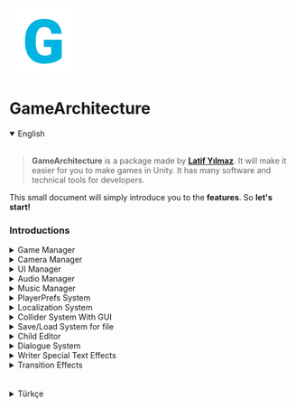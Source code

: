 <div stlye="margin: 0 auto;">
  <img src="https://raw.githubusercontent.com/LatifY/GameArchitecture/main/Assets/GameArchitecture/Sprites/Icons/garc_icon.png", width=120>
</div>

# GameArchitecture
<details open>
  <summary>English</summary>
  <br>
  
  > **GameArchitecture** is a package made by **[Latif Yılmaz](https://latifyilmaz.com)**. It will make it easier for you to make games in Unity. It has many software and technical tools for developers.

This small document will simply introduce you to the **features**. So **let's start!**

### Introductions

<details>
<summary>Game Manager</summary>
<br>
  
> It is the game control center in general. Adjustments such as language, recording, features that should be present in each scene are made. Tag name is "GameManager".
  
### GameManager

> Keeps properties such as what state the game is in (Menu, In Game, Battle, Market, Paused etc.) 
> It has optional [Don't Destroy](https://docs.unity3d.com/ScriptReference/Object.DontDestroyOnLoad.html) feature. 
> It is also used for scene transitions.
  
### GameEditor

> Allows you to manage some adjustments of the game. Such as adding, deleting, changing a new language or adding, deleting, checking [PlayerPrefs](https://docs.unity3d.com/ScriptReference/PlayerPrefs.html). 
  
> It does not require you to write additional code as it shows them by providing an easy interface.

</details>
  
<details>
  <summary>Camera Manager</summary>
  <br>
  
  > GameArchitecture Camera comes with many dynamic modes. You can change it with one click according to the type of your game.
  
  ### Camera Target
  
  > Kameranın takip edeceği hedefi belirlemenize yarar. ```Transform``` componenti alır.
  
  ### Camera Smoothness
  
  > The camera makes sharp movements as it follows the target. You can set the Smoothness setting below 1 to provide a smoother follow-up.
  
  ### Camera Type
  
  > It serves to change the camera mode. There are 3 different options.
  
  >> ```AlwaysTarget``` Sets the camera to continuously follow the target object you selected. Recommended for Top-Down 2D games.
  
  >> ```AlwaysTargetWithLimit``` Its logic is the same as **AlwaysTarget**. Only with this mod you can set certain limits on X and Y positions.
  
  >> ```TargetEdgeScrolling``` As soon as the target goes out of the camera in X and Y positions, it determines a new area with a linear movement and aligns the environment according to the given offset.
  
  ### Camera Track State
  
  > Allows you to set the coordinate directions that the camera will follow for target.
  
</details>

<details>
  <summary>UI Manager</summary>
  <br>
  
  > Adjustments of UI Elements are made with this script. For example, opening a menu or updating the character's score in a text etc. It is located in the [Canvas panel](https://docs.unity3d.com/2020.1/Documentation/Manual/UICanvas.html).
  
> Tag name is "UIManager".

</details>

<details>
  <summary>Audio Manager</summary>
  <br>
  
  > Sounds are kept under this object with the [AudioSource](https://docs.unity3d.com/2020.1/Documentation/Manual/class-AudioSource.html) component. To play these sounds, it is sufficient to call the given key or index to the method. 
  
> Tag name is "AudioManager". 
> It has optional [Don't Destroy](https://docs.unity3d.com/ScriptReference/Object.DontDestroyOnLoad.html) feature. 
  
</details>

<details>
  <summary>Music Manager</summary>
  <br>
  
  > Musics are set under this script. Again sounds are added as well. [Don't Destroy](https://docs.unity3d.com/ScriptReference/Object.DontDestroyOnLoad.html) is also available so it doesn't get lost on scene change.
  
</details>

<details>
  <summary>PlayerPrefs System</summary>
  <br>
  
  > You can edit PlayerPrefs keys and values from ```GameManager (Object) > Game Editor (Script)``` It allows you to get easy saves in 3 data types. It has not relevant to GameArchitecture Save system.
  
</details>

<details>
  <summary>Localization System</summary>
  <br>
  
  > GameArchitecture allows you to support your game in the language you want. For this, you can create or delete the languages you want via ```GameManager (Object) > GameEditor (Script)```
  
  > You can also set the language instantly if you are going to change it for the editor. It is enough to write the texts you will write for languages in the .txt file in ```Resources``` folder. 
  
  > You can write your texts by specifying a key and get texts specific to whichever language you are using with ```MultiLang.GetTranslation("key")```
  
</details>

<details>
  <summary>Collider System With GUI</summary>
  <br>
  
  > Adding the Collider and Collision system with GameArchitecture is simple. You can create more dynamic structure by controlling events with Collider for Trigger or Collision.
  
**Collider Type**
  > Trigger: Trigger doesn't impede physical movement and it is generally used to perform events according to the movements of a player or any object for the specified area. It appears red on the [GUI](https://docs.unity3d.com/ScriptReference/GUI.html). For example, by putting this where the character needs to win the game, you can use Trigger to show the events that will happen when it gets there.
  
  > Collision: It inhibits physical movement. It appears blue on the [GUI](https://docs.unity3d.com/ScriptReference/GUI.html). It is usually used as an obstacle but can be used to summon events such as Trigger. For example, if the character has started to push the box, it can be used to bring animation.

**Tags** 
  > If you want your collider to be effective for specific tags, you can add it to the enter tags section in the component. If left blank, it applies to all tags.
  
**Collider Events**
  > Enter: It is generally used for **Trigger** type. Calls the specified function if an object is entered into it.
  
  > Exit: The logic is the same with **Enter**. It only calls the specified function when an object exits from the area.
  
  > Stay: Stay is called once per physics update for every Collider other that is touching the trigger.
  
**Destroy Collider** 
  > It is recommended to use for trigger type. If any of the specified event types run, the collider object is deleted from the game scene. For example, when the player collects coins, it disappears.
    
  
</details>

<details>
  <summary>Save/Load System for file</summary>
  <br>
  
> It is used to perform saving operations on the file. It is used with the SaveManager object.
  
> Set Variables you want to save into Data Script. And simply save or load with Save Handler.
  
> It saves the data under Assets/Saves. To change save settings, simply change the **SAVE_FOLDER** variable in **SaveSystem** script.
  
> Tag name is "SaveManager"
  
  
</details>
<details>
  <summary>Child Editor</summary>
  <br>
  
  > You can use this component to make mass changes to the sub-objects of any object in the game scene.

- You can change the visibility of child objects in the game scene.
- You can open and close the components of child objects by typing component name as text.
  
</details>
  
<details>
  <summary>Dialogue System</summary>
  <br>
  
  > GameArchitecture has a ready-made dialog system. Include features such as sound by letter or word, special texts, waiting, passing, language support (etc.) Designs are also readily available. You can change it if you want.
  
  > You can edit the "Writer" script by creating boxes in the Dialogue object (prefab). You have to type the sentence directly in the sentence inputs or the key in the language .txt files (Resources folder). If the key is found, it will show according to the file. After event checks whether it will continue other dialogue box or not. You can also call up various events during the dialogue by adding different events.
  
</details>

<details>
  <summary>Writer Special Text Effects</summary>
  <br>
  
  > You can provide customizations for the texts by providing specific tags into Language file. For example; ```<shake>Hello</shake>``` makes the text shake.
  
  ### Wobbly
  
  > It makes the text wave like a flag. For example; ```<wobbly>Hello Player!</wobbly>```
  
  ### Shake
  
  > It makes the text feel like an earthquake is happening. For example; ```<shake>Wooww, What's happening!</shake>```
  
  ### Jelly
  
  > It gives a gel-like animation to the text. For example; ```<jelly>Eww, that's disgusting!</jelly>```
  
  ### Sprites
  
  > It allows the use of various emojis. You can find the emoji code list [here](https://learn.unity.com/tutorial/textmesh-pro-sprite-assets). For example; ```<sprite=6>``` (😂)
  
  ### Colors
  
  > You can also easily change the colors of the texts. It also works with other tags. For example; ```<shake>It looks <color=red>DANGEROUS!</color><shake>```

</details>

<details>
  <summary>Transition Effects</summary>
  <br>
  
  > There are many transition effect animations in GamerArchitecture. These can be used for scene transitions. When the "LoadScene" function in GameManager is used, it automatically uses the transition effect in the scene before and after. In order for these effects to stand on top of other UI elements, it is necessary to put the UI (Canvas) object at the bottom. Tag name is "Transition"
  
 </details>

</details>

<br>
<br>

<details>
   <summary>Türkçe</summary>
   <br>
  
   > **GameArchitecture**, **[Latif Yılmaz](https://latifyilmaz.com)** tarafından hazırlanmış bir pakettir.  Unity'de oyun yapmanızı kolaylaştıracaktır.  Geliştiriciler için birçok yazılım ve teknik araca sahiptir.

 Bu küçük doküman size GameArchitecture paketinin **özelliklerini ve araçlarını** tanıtacaktır.  **Haydi başlayalım!**

 ### Tanıtım

 <details>
 <summary>Game Manager</summary>
 <br>
  
 > Genel olarak oyun kontrol merkezidir.  Her sahnede olması gereken dil, kayıt, özellikler gibi ayarlamalar yapılır.  Etiket adı "GameManager".
  
 ### Game Manager

 > Oyunun hangi durumda olduğu gibi özellikleri tutar (Menü, Oyun İçi, Savaş, Pazar, Duraklatıldı vb.)
 > Opsiyonel [Don't Destroy](https://docs.unity3d.com/ScriptReference/Object.DontDestroyOnLoad.html) özelliğine sahiptir.
 > Sahne geçişleri için de kullanılır.
  
 ### Game Editor

 > Oyunun bazı ayarlarını yönetmenizi sağlar.  Dil desteği ekleme, silme, değiştirme veya [PlayerPrefs](https://docs.unity3d.com/ScriptReference/PlayerPrefs.html) kontrol etme gibi...
  
 > Kolay bir arayüz sağlar. Ek olarak kod yazmanızı gerektirmez.

 </details>
  
  <details>
  <summary>Camera Manager</summary>
  <br>
  
  > GameArchitecture Kamerası birçok dinamik modla birlikte gelir. Oyununuzun türüne göre tek tıkla değiştirebilirsiniz.
  
  ### Camera Target
  
  > Kameranın takip edeceği hedefi belirlemenize yarar. ```Transform``` bileşeni(componenti) alır.
  
  ### Camera Smoothness
  
  > Kamera hedefi takip ederken keskin hareketler yapar. Daha sorunsuz bir takip sağlamak için ```Smoothness``` ayarını 1'in altında olacak şekilde ayarlayabilirsiniz.
  
  ### Camera Type
  
  > Kamera modunu değiştirmeye yarar. 3 farklı seçenek vardır.
  
  >> ```AlwaysTarget``` Kamerayı, seçtiğiniz hedef nesneyi sürekli takip edecek şekilde ayarlar. Top-Down 2D oyunlar için önerilir.
  
  >> ```AlwaysTargetWithLimit``` Mantığı **AlwaysTarget** ile aynıdır. Sadece bu mod ile X ve Y pozisyonlarına belirli limitler koyabilirsiniz.
  
  >> ```TargetEdgeScrolling``` Hedef X ve Y konumlarında kameranın dışına çıktığı anda lineer bir hareketle yeni bir alan belirler ve ortamı verilen offsete göre hizalar.
  
  ### Camera Tracking Coordinates
  
  > Kameranın hedef için izleyeceği koordinat yönlerini ayarlamanızı sağlar.
  
</detaylar>

 <details>
   <summary>UI Manager</summary>
   <br>
  
   > UI Elemanlarının ayarlamaları bu script ile yapılır.  Örneğin, bir menü açmak veya bir metindeki karakterin puanını güncellemek vb. [UI Canvas panelinde](https://docs.unity3d.com/2020.1/Documentation/Manual/UICanvas.html) bulunur.
  
 > Etiket adı "UIManager"dır.

 </details>

 <details>
   <summary>Audio Manager</summary>
   <br>
  
   > Sesler [AudioSource](https://docs.unity3d.com/2020.1/Documentation/Manual/class-AudioSource.html) bileşeni ile bu nesnenin altında tutulur.  Bu sesleri çalmak için verilen anahtar veya indeksi metoda çağırmak yeterlidir. Örneğin; ```AudioManager.Instance.PlayClip("JumpSFX")```
  
 > Etiket adı "AudioManager".

 > Opsiyonel [Don't Destroy](https://docs.unity3d.com/ScriptReference/Object.DontDestroyOnLoad.html) özelliğine sahiptir.
  
 </details>

 <details>
   <summary>Music Manager</summary>
   <br>
  
   > Müzikler bu komut dosyası altında ayarlanır. Yine sesler de eklenir. [Don't Destroy](https://docs.unity3d.com/ScriptReference/Object.DontDestroyOnLoad.html) de mevcuttur, böylece sahne değişiminde kaybolmaz.
  
 </details>

 <details>
   <summary>PlayerPrefs Sistemi</summary>
   <br>
  
   > PlayerPrefs anahtarlarını ve değerlerini ```GameManager (Nesne) > Game Editor (Script)``` içinden düzenleyebilirsiniz. 3 veri tipinde kolay kaydetme yapmanızı sağlar.  GameArchitecture Dosya için Kayıt sistemi ile ilgili değildir.
  
 </details>

 <details>
   <summary>Localization(Yerelleştirme) Sistemi</summary>
   <br>
  
   > GameArchitecture, oyununuzu istediğiniz dilde desteklemenizi sağlar.  Bunun için ```GameManager (Object) > GameEditor (Script)``` üzerinden istediğiniz dilleri oluşturabilir veya silebilirsiniz.
  
   > ```GameManager (Object) > GameEditor (Script)``` üzerinden dil ekledikten sonra düzenlemek çok kolay. Diller için yazacağınız anahtar ve metinleri ```Resources``` klasöründeki .txt dosyasına yazmanız yeterlidir.
  
   > ```MultiLang.GetTranslation("key")``` ile bir anahtar belirleyerek metinlerinizi yazabilir ve kullandığınız dile özel metinler alabilirsiniz.
  
 </details>

 <details>
   <summary>GUI ile Collider Sistemi</summary>
   <br>
  
   > Trigger ve Collision sistemini GameArchitecture ile kontrol etmek basittir. Collider objesini Trigger veya Collision olarak ayarlayarak hem arayüz tarafında kolaylık elde edersiniz hem de bazı olayları kontrol ederek daha dinamik bir yapı oluşturabilirsiniz.
  
 **Collider Type**
   > Trigger: Trigger, fiziksel hareketi engellemez ve genellikle belirtilen alan için bir oyuncunun veya herhangi bir nesnenin hareketlerine göre olayları gerçekleştirmek için kullanılır. [GUI](https://docs.unity3d.com/ScriptReference/GUI.html) üzerinde kırmızı görünür. Örneğin, bunu karakterin oyunu kazanması gereken yere koyarak, oraya ulaştığında olacak olayları göstermek için kullanabilirsiniz.
  
   > Collision: Fiziksel hareketi engeller. [GUI](https://docs.unity3d.com/ScriptReference/GUI.html) üzerinde mavi görünür. Genellikle bir engel olarak kullanılır ancak tetikleyici olayları çağırmak için kullanılabilir. Örneğin karakter kutuyu itmeye başladıysa animasyon getirmek için kullanılabilir.

 **Tags**
   > Collider objesinin belirli etiketler için etkili olmasını istiyorsanız, onu bileşendeki etiketleri gir bölümüne ekleyebilirsiniz.  Boş bırakılırsa tüm etiketler için geçerlidir.
  
 **Collider Events**
   > Enter: Genellikle **Trigger** tipi için kullanılır. İçine bir nesne girilmişse belirtilen metodu çağırır.
  
   > Exit: Mantığı **Enter** ile aynıdır. Yalnızca bir nesne alandan çıktığında belirtilen metodu çağırır.
  
   > Stay: Stay, collider'a dokunan diğer her collider için fizik güncellemesi başına bir kez çağrılır.
  
 **Destroy Collider**
   > Trigger tipi için kullanılması tavsiye edilir.  Belirtilen olay türlerinden herhangi biri çalışırsa, collider nesnesi oyun sahnesinden silinir. Örneğin, oyuncu paraları topladığı zaman kaybolur.
    
  
 </details>

 <details>
   <summary>Dosya için Kaydetme/Yükleme Sistemi</summary>
   <br>
  
 > Dosya üzerinde kaydetme işlemleri yapmak için kullanılır. SaveManager nesnesiyle birlikte kullanılır.
  
 > Data Dosyasına kaydetmek istediğiniz değişkenleri Ayarlayın. Ve sadece Save Handler ile kaydedin veya yükleyin.
  
 > Assets/Saves altında verileri kaydeder. Kaydetme ayarlarını değiştirmek için, **SaveSystem** komut dosyasındaki **SAVE_FOLDER** değişkenini değiştirmeniz yeterlidir.
  
 > Etiket adı "SaveManager"
  
  
 </details>
 <details>
   <summary>Child Editor</summary>
   <br>
  
   > Oyun sahnesindeki herhangi bir nesnenin alt nesnelerinde toplu değişiklikler yapmak için bu bileşeni kullanabilirsiniz.

 - Oyun sahnesindeki alt nesnelerin görünürlüğünü değiştirebilirsiniz.
 - Alt nesnelerin bileşenlerini(component) metin olarak bileşen adını yazarak açıp kapatabilirsiniz.
  
 </details>
  
 <details>
   <summary>Diyalog Sistemi</summary>
   <br>
  
   > GameArchitecture hazır bir diyalog sistemine sahiptir. Harf veya kelime başına özel ses, özel metinler, bekleme, geçme, dil desteği (vb.) gibi özellikler içerir. Tasarımlar da hazır olarak mevcuttur. Dilerseniz değiştirebilirsiniz.
  
   > Dialogue nesnesinde (prefab) kutular oluşturarak "Writer" komut dosyasını düzenleyebilirsiniz. Cümleyi doğrudan cümle girişlerine veya anahtarı dil .txt dosyalarında (Resources klasörü) yazmanız gerekir. Anahtar bulunursa dosyaya göre gösterilecektir. Olaydan sonra diğer diyalog kutusuna devam edip etmeyeceğini kontrol eder. Farklı olaylar ekleyerek diyalog sırasında çeşitli olayları da çağırabilirsiniz.
  
 </details>

 <details>
   <summary>Özel Metin Efektleri</summary>
   <br>
  
   > Dil dosyasına belirli etiketler sağlayarak metinler için özelleştirmeler sağlayabilirsiniz. Örneğin;  ```<shake>Merhaba</shake>``` metne deprem etkisi verir.
  
   ### Wave
  
   > Metni bir bayrak gibi dalgalandırır. Örneğin;  ```<wobbly>Merhaba Oyuncu!</wobbly>```
  
   ### Shake
  
   > Metne deprem etkisi verir. Örneğin;  ```<shake>Vay canına, Neler oluyor!</shake>```
  
   ### Jelly
  
   > Metne jel benzeri bir animasyon verir. Örneğin;  ```<jelly>Iyy, bu iğrenç!</jelly>```
  
   ### Sprites(Emoji / Resim)
  
   > Çeşitli emojilerin kullanımına izin verir. Emoji kod listesini [burada](https://learn.unity.com/tutorial/textmesh-pro-sprite-assets) bulabilirsiniz. Örneğin;  ```<sprite=6>``` (😂)
  
   ### Renkler
  
   > Metinlerin renklerini de kolayca değiştirebilirsiniz. Diğer etiketlerle de çalışır.  Örneğin;  ```<shake><color=red>TEHLİKELİ</color> görünüyor!<shake>```

 </details>

 <details>
   <summary>Geçiş Efektleri</summary>
   <br>
  
   > GamerArchitecture'da birçok geçiş efekti animasyonu bulunmaktadır.  Bunlar sahne geçişleri için kullanılabilir.  GameManager'daki ```LoadScene``` işlevi kullanıldığında, sahne öncesi ve sonrası geçiş efektini otomatik olarak kullanır.  Bu efektlerin diğer UI öğelerinin üzerinde durabilmesi için en altta UI (Canvas) nesnesini koymak gerekir.  Etiket adı "Transition"
  
  </details>

 </details>
